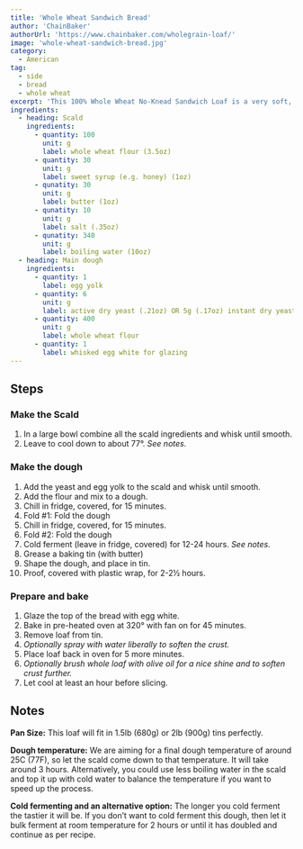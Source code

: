 ```yaml
---
title: 'Whole Wheat Sandwich Bread'
author: 'ChainBaker'
authorUrl: 'https://www.chainbaker.com/wholegrain-loaf/'
image: 'whole-wheat-sandwich-bread.jpg'
category:
  - American
tag:
  - side
  - bread
  - whole wheat
excerpt: 'This 100% Whole Wheat No-Knead Sandwich Loaf is a very soft, springy, and flavorful loaf that will stay soft for days.'
ingredients:
  - heading: Scald
    ingredients:
      - quantity: 100
        unit: g
        label: whole wheat flour (3.5oz)
      - quantity: 30
        unit: g
        label: sweet syrup (e.g. honey) (1oz)
      - qunatity: 30
        unit: g
        label: butter (1oz)
      - qunatity: 10
        unit: g
        label: salt (.35oz)
      - qunatity: 340
        unit: g
        label: boiling water (10oz)
  - heading: Main dough
    ingredients:
      - quantity: 1
        label: egg yolk
      - quantity: 6
        unit: g
        label: active dry yeast (.21oz) OR 5g (.17oz) instant dry yeast OR 15g (.52oz) fresh yeast
      - quantity: 400
        unit: g
        label: whole wheat flour
      - quantity: 1
        label: whisked egg white for glazing
---
```


## Steps

### Make the Scald

1. In a large bowl combine all the scald ingredients and whisk until smooth.
2. Leave to cool down to about 77°. _See notes._

### Make the dough

1. Add the yeast and egg yolk to the scald and whisk until smooth.
2. Add the flour and mix to a dough.
3. Chill in fridge, covered, for 15 minutes.
4. Fold #1: Fold the dough
5. Chill in fridge, covered, for 15 minutes.
6. Fold #2: Fold the dough
7. Cold ferment (leave in fridge, covered) for 12-24 hours. _See notes._
8. Grease a baking tin (with butter)
9. Shape the dough, and place in tin.
10. Proof, covered with plastic wrap, for 2-2½ hours.

### Prepare and bake

1. Glaze the top of the bread with egg white.
2. Bake in pre-heated oven at 320° with fan on for 45 minutes.
3. Remove loaf from tin.
4. _Optionally spray with water liberally to soften the crust._
5. Place loaf back in oven for 5 more minutes.
6. _Optionally brush whole loaf with olive oil for a nice shine and to soften crust further._
7. Let cool at least an hour before slicing.

## Notes

**Pan Size:** This loaf will fit in 1.5lb (680g) or 2lb (900g) tins perfectly.

**Dough temperature:** We are aiming for a final dough temperature of around 25C (77F), so let the scald come down to that temperature. It will take around 3 hours. Alternatively, you could use less boiling water in the scald and top it up with cold water to balance the temperature if you want to speed up the process.

**Cold fermenting and an alternative option:** The longer you cold ferment the tastier it will be. If you don’t want to cold ferment this dough, then let it bulk ferment at room temperature for 2 hours or until it has doubled and continue as per recipe.
